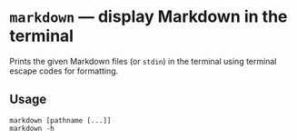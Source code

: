 # `markdown` — display Markdown in the terminal

Prints the given Markdown files (or `stdin`) in the terminal using terminal escape codes for formatting.

## Usage

```
markdown [pathname [...]]
markdown -h
```
